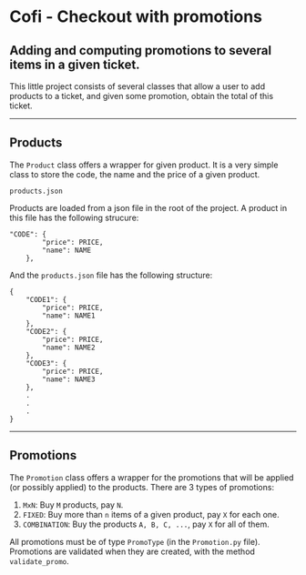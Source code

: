 # Cofi - Checkout with promotions

## Adding and computing promotions to several items in a given ticket. 

This little project consists of several classes that allow a user to add products to a ticket, and given some promotion, obtain the total of this ticket. 

***
## Products

The `Product` class offers a wrapper for given product. It is a very simple class to store the code, the name and the price of a given product. 


`products.json`

Products are loaded from a json file in the root of the project. A product in this file has the following strucure: 

```
"CODE": {
        "price": PRICE,
        "name": NAME
    },
```
And the `products.json` file has the following structure: 

```
{
    "CODE1": {
        "price": PRICE,
        "name": NAME1
    },
    "CODE2": {
        "price": PRICE,
        "name": NAME2
    },
    "CODE3": {
        "price": PRICE,
        "name": NAME3
    },
    .
    .
    .
}
```

***
## Promotions

The `Promotion` class offers a wrapper for the promotions that will be applied (or possibly applied) to the products. There are 3 types of promotions: 

1. `MxN`: Buy `M` products, pay `N`.
2. `FIXED`: Buy more than `n` items of a given product, pay `X` for each one. 
3. `COMBINATION`: Buy the products `A, B, C, ...`, pay `X` for all of them.

All promotions must be of type `PromoType` (in the `Promotion.py` file). Promotions are validated when they are created, with the method `validate_promo`.




